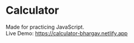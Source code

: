 # Calculator

Made for practicing JavaScript.
<br>
Live Demo: https://calculator-bhargav.netlify.app
